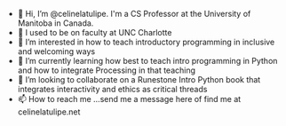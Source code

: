 - 👋 Hi, I’m @celinelatulipe. I'm a CS Professor at the University of Manitoba in Canada.
- 🏫 I used to be on faculty at UNC Charlotte
- 👀 I’m interested in how to teach introductory programming in inclusive and welcoming ways
- 🌱 I’m currently learning how best to teach intro programming in Python and how to integrate Processing in that teaching
- 💞️ I’m looking to collaborate on a Runestone Intro Python book that integrates interactivity and ethics as critical threads
- 📫 How to reach me ...send me a message here of find me at celinelatulipe.net 

<!---
celinelatulipe/celinelatulipe is a ✨ special ✨ repository because its `README.md` (this file) appears on your GitHub profile.
You can click the Preview link to take a look at your changes.
--->
